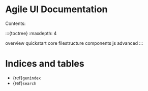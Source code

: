 # Agile UI Documentation

Contents:

:::{toctree}
:maxdepth: 4

overview
quickstart
core
filestructure
components
js
advanced
:::

# Indices and tables

- {ref}`genindex`
- {ref}`search`

